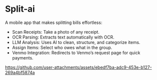 # Split-ai
A mobile app that makes splitting bills effortless: 
- Scan Receipts: Take a photo of any receipt.  
- OCR Parsing: Extracts text automatically with OCR.
- LLM Analysis: Uses AI to clean, structure, and categorize items.
- Assign Items: Select who owes what in the group.
- Venmo Integration: Redirects to Venmo’s request page for quick payments.


https://github.com/user-attachments/assets/ebedf7ba-adc9-453e-b127-269a4bf5874a

